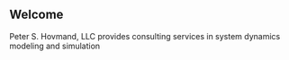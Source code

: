 ## Welcome

Peter S. Hovmand, LLC provides consulting services in system dynamics modeling and simulation


